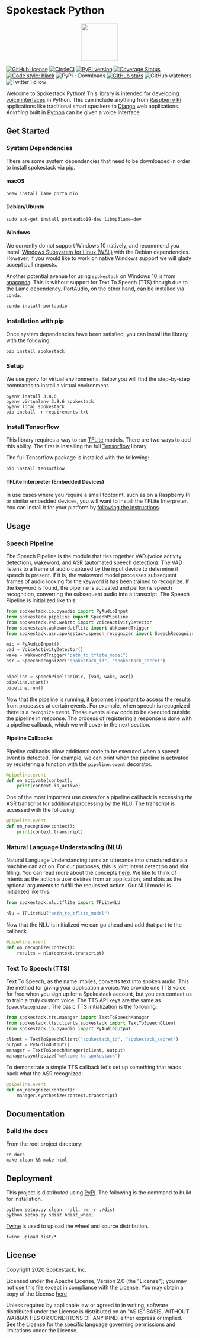 # Spokestack Python

<p align="center">
  <img width="100" height="100" src="images/spokestack.png">
</p>

[![GitHub license](https://img.shields.io/github/license/spokestack/spokestack-python)](https://github.com/spokestack/spokestack-python/blob/master/LICENSE.txt)
[![CircleCI](https://circleci.com/gh/pylon/streamp3.svg?style=shield)](https://circleci.com/gh/spokestack/spokestack-python)
[![PyPI version](https://badge.fury.io/py/spokestack.svg)](https://badge.fury.io/py/spokestack)
[![Coverage Status](https://coveralls.io/repos/github/spokestack/spokestack-python/badge.svg?branch=master)](https://coveralls.io/github/spokestack/spokestack-python?branch=master)
[![Code style: black](https://img.shields.io/badge/code%20style-black-000000.svg)](https://github.com/psf/black)
![PyPI - Downloads](https://img.shields.io/pypi/dm/spokestack)
[![GitHub stars](https://img.shields.io/github/stars/spokestack/spokestack-python?style=social)](https://github.com/spokestack/spokestack-python/stargazers)
![GitHub watchers](https://img.shields.io/github/watchers/spokestack/spokestack-python?style=social)
![Twitter Follow](https://img.shields.io/twitter/follow/spokestack?style=social)

Welcome to Spokestack Python! This library is intended for developing [voice interfaces](https://www.spokestack.io/docs/concepts) in Python. This can include anything from [Raspberry Pi](https://www.raspberrypi.org/) applications like traditional smart speakers to [Django](https://www.djangoproject.com/) web applications. _Anything_ built in [Python](https://www.python.org/) can be given a voice interface.

## Get Started

### System Dependencies

There are some system dependencies that need to be downloaded in order to install spokestack via pip.

#### macOS

```shell
brew install lame portaudio
```

#### Debian/Ubuntu

```shell
sudo apt-get install portaudio19-dev libmp3lame-dev
```

#### Windows

We currently do not support Windows 10 natively, and recommend you install [Windows Subsystem for Linux (WSL)](https://docs.microsoft.com/en-us/windows/wsl/install-win10) with the Debian dependencies. However, if you would like to work on native Windows support we will glady accept pull requests.

Another potential avenue for using `spokestack` on Windows 10 is from [anaconda](https://www.anaconda.com/). This is without support for Text To Speech (TTS) though due to the Lame dependency. PortAudio, on the other hand, can be installed via `conda`.

```shell
conda install portaudio
```

### Installation with pip

Once system dependencies have been satisfied, you can install the library with the following.

```shell
pip install spokestack
```

### Setup

We use `pyenv` for virtual environments. Below you will find the step-by-step commands to install a virtual environment.

```shell
pyenv install 3.8.6
pyenv virtualenv 3.8.6 spokestack
pyenv local spokestack
pip install -r requirements.txt
```

### Install Tensorflow

This library requires a way to run [TFLite](https://www.tensorflow.org/lite) models. There are two ways to add this ability. The first is installing the full [Tensorflow](https://www.tensorflow.org/) library.

The full Tensorflow package is installed with the following:

```shell
pip install tensorflow
```

#### TFLite Interpreter (Embedded Devices)

In use cases where you require a small footprint, such as on a Raspberry Pi or similar embedded devices, you will want to install the TFLite Interpreter. You can install it for your platform by [following the instructions](https://www.tensorflow.org/lite/guide/python#install_just_the_tensorflow_lite_interpreter).

## Usage

### Speech Pipeline

The Speech Pipeline is the module that ties together VAD (voice activity detection), wakeword, and ASR (automated speech detection). The VAD listens to a frame of audio captured by the input device to determine if speech is present. If it is, the wakeword model processes subsequent frames of audio looking for the keyword it has been trained to recognize. If the keyword is found, the pipeline is activated and performs speech recognition, converting the subsequent audio into a transcript. The Speech Pipeline is initialized like this:

```python
from spokestack.io.pyaudio import PyAudioInput
from spokestack.pipeline import SpeechPipeline
from spokestack.vad.webrtc import VoiceActivityDetector
from spokestack.wakeword.tflite import WakewordTrigger
from spokestack.asr.spokestack.speech_recognizer import SpeechRecognizer

mic = PyAudioInput()
vad = VoiceActivityDetector()
wake = WakewordTrigger("path_to_tflite_model")
asr = SpeechRecognizer("spokestack_id", "spokestack_secret")


pipeline = SpeechPipeline(mic, [vad, wake, asr])
pipeline.start()
pipeline.run()
```

Now that the pipeline is running, it becomes important to access the results from processes at certain events. For example, when speech is recognized there is a `recognize` event. These events allow code to be executed outside the pipeline in response. The process of registering a response is done with a pipeline callback, which we will cover in the next section.

#### Pipeline Callbacks

Pipeline callbacks allow additional code to be executed when a speech event is detected. For example, we can print when the pipeline is activated by registering a function with the `pipeline.event` decorator.

```python
@pipeline.event
def on_activate(context):
    print(context.is_active)
```

One of the most important use cases for a pipeline callback is accessing the ASR transcript for additional processing by the NLU. The transcript is accessed with the following:

```python
@pipeline.event
def on_recognize(context):
    print(context.transcript)
```

### Natural Language Understanding (NLU)

Natural Language Understanding turns an utterance into structured data a machine can act on. For our purposes, this is joint intent detection and slot filling. You can read more about the concepts [here](https://www.spokestack.io/docs/concepts/nlu). We like to think of intents as the action a user desires from an application, and slots as the optional arguments to fulfill the requested action. Our NLU model is initialized like this:

```python
from spokestack.nlu.tflite import TFLiteNLU

nlu = TFLiteNLU("path_to_tflite_model")
```

Now that the NLU is initialized we can go ahead and add that part to the callback.

```python
@pipeline.event
def on_recognize(context):
    results = nlu(context.transcript)
```

### Text To Speech (TTS)

Text To Speech, as the name implies, converts text into spoken audio. This the method for giving your application a voice. We provide one TTS voice for free when you sign up for a Spokestack account, but you can contact us to train a truly custom voice. The TTS API keys are the same as `SpeechRecognizer`. The basic TTS initialization is the following:

```python
from spokestack.tts.manager import TextToSpeechManager
from spokestack.tts.clients.spokestack import TextToSpeechClient
from spokestack.io.pyaudio import PyAudioOutput

client = TextToSpeechClient("spokestack_id", "spokestack_secret")
output = PyAudioOutput()
manager = TextToSpeechManager(client, output)
manager.synthesize("welcome to spokestack")
```

To demonstrate a simple TTS callback let's set up something that reads back what the ASR recognized:

```python
@pipeline.event
def on_recognize(context):
    manager.synthesize(context.transcript)
```

## Documentation

### Build the docs

From the root project directory:

```shell
cd docs
make clean && make html
```

## Deployment

This project is distributed using [PyPI](https://pypi.org/). The following is the command to build for installation.

```shell
python setup.py clean --all; rm -r ./dist
python setup.py sdist bdist_wheel
```

[Twine](https://twine.readthedocs.io/en/latest/) is used to upload the wheel and source distribution.

```shell
twine upload dist/*
```

## License

Copyright 2020 Spokestack, Inc.

Licensed under the Apache License, Version 2.0 (the "License"); you may not use this file except in compliance with the License. You may obtain a copy of the License [here](http://www.apache.org/licenses/LICENSE-2.0)

Unless required by applicable law or agreed to in writing, software distributed under the License is distributed on an "AS IS" BASIS, WITHOUT WARRANTIES OR CONDITIONS OF ANY KIND, either express or implied. See the License for the specific language governing permissions and limitations under the License.
